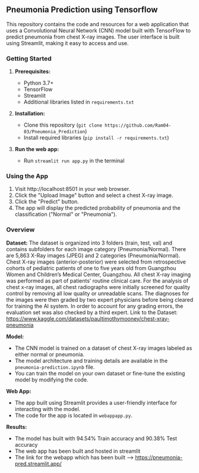 ## Pneumonia Prediction using Tensorflow

This repository contains the code and resources for a web application that uses a Convolutional Neural Network (CNN) model built with TensorFlow to predict pneumonia from chest X-ray images. The user interface is built using Streamlit, making it easy to access and use.

### Getting Started

1. **Prerequisites:**
    * Python 3.7+
    * TensorFlow
    * Streamlit
    * Additional libraries listed in `requirements.txt`
      
2. **Installation:**
    * Clone this repository (`git clone https://github.com/Ram04-03/Pneumonia_Prediction`)
    * Install required libraries (`pip install -r requirements.txt`)
      
3. **Run the web app:**
    * Run `streamlit run app.py` in the terminal

### Using the App

1. Visit http://localhost:8501 in your web browser.
2. Click the "Upload Image" button and select a chest X-ray image.
3. Click the "Predict" button.
4. The app will display the predicted probability of pneumonia and the classification ("Normal" or "Pneumonia").

### Overview

**Dataset:**
The dataset is organized into 3 folders (train, test, val) and contains subfolders for each image category (Pneumonia/Normal). There are 5,863 X-Ray images (JPEG) and 2 categories (Pneumonia/Normal).
Chest X-ray images (anterior-posterior) were selected from retrospective cohorts of pediatric patients of one to five years old from Guangzhou Women and Children’s Medical Center, Guangzhou. All chest X-ray imaging was performed as part of patients’ routine clinical care.
For the analysis of chest x-ray images, all chest radiographs were initially screened for quality control by removing all low quality or unreadable scans. The diagnoses for the images were then graded by two expert physicians before being cleared for training the AI system. In order to account for any grading errors, the evaluation set was also checked by a third expert.
Link to the Dataset: https://www.kaggle.com/datasets/paultimothymooney/chest-xray-pneumonia

**Model:**

* The CNN model is trained on a dataset of chest X-ray images labeled as either normal or pneumonia.
* The model architecture and training details are available in the `pneumonia-prediction.ipynb` file.
* You can train the model on your own dataset or fine-tune the existing model by modifying the code.

**Web App:**

* The app built using Streamlit provides a user-friendly interface for interacting with the model.
* The code for the app is located in `webappapp.py`.

**Results:**
* The model has built with 94.54% Train accuracy and 90.38% Test accuracy
* The web app has been built and hosted in streamlit
* The link for the webapp which has been built --> https://pneumonia-pred.streamlit.app/
